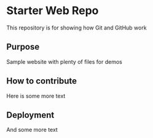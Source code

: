 # Starter Web Repo

This repository is for showing how Git and GitHub work

## Purpose

Sample website with plenty of files for demos

## How to contribute

Here is some more text

## Deployment

And some more text
